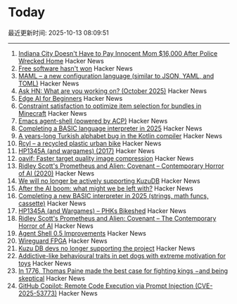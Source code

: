 # Today

最近更新时间: 2025-10-13 08:09:51

--- 
1. [Indiana City Doesn't Have to Pay Innocent Mom $16,000 After Police Wrecked Home](https://reason.com/2025/10/10/this-indiana-city-doesnt-have-to-pay-an-innocent-mom-16000-after-police-wrecked-her-home-court-rules/) Hacker News
2. [Free software hasn't won](https://dorotac.eu/posts/fosswon/) Hacker News
3. [MAML – a new configuration language (similar to JSON, YAML, and TOML)](https://maml.dev/) Hacker News
4. [Ask HN: What are you working on? (October 2025)](https://news.ycombinator.com/item?id=45561428) Hacker News
5. [Edge AI for Beginners](https://github.com/microsoft/edgeai-for-beginners) Hacker News
6. [Constraint satisfaction to optimize item selection for bundles in Minecraft](https://www.robw.fyi/2025/10/12/using-constraint-satisfaction-to-optimize-item-selection-for-bundles-in-minecraft/) Hacker News
7. [Emacs agent-shell (powered by ACP)](https://xenodium.com/introducing-agent-shell) Hacker News
8. [Completing a BASIC language interpreter in 2025](https://nanochess.org/ecs_basic_2.html) Hacker News
9. [A years-long Turkish alphabet bug in the Kotlin compiler](https://sam-cooper.medium.com/the-country-that-broke-kotlin-84bdd0afb237) Hacker News
10. [Rcyl – a recycled plastic urban bike](https://rcyl.bike/en/the-bike/) Hacker News
11. [HP1345A (and wargames) (2017)](https://phk.freebsd.dk/hacks/Wargames/) Hacker News
12. [oavif: Faster target quality image compression](https://giannirosato.com/blog/post/oavif/) Hacker News
13. [Ridley Scott's Prometheus and Alien: Covenant – Contemporary Horror of AI (2020)](https://www.ejumpcut.org/archive/jc58.2018/AlpertAlienPrequels/index.html) Hacker News
14. [We will no longer be actively supporting KuzuDB](https://kuzudb.com) Hacker News
15. [After the AI boom: what might we be left with?](https://blog.robbowley.net/2025/10/12/after-the-ai-boom-what-might-we-be-left-with/) Hacker News
16. [Completing a new BASIC interpreter in 2025 (strings, math funcs, cassette)](https://nanochess.org/ecs_basic_2.html) Hacker News
17. [HP1345A (and Wargames) – PHKs Bikeshed](https://phk.freebsd.dk/hacks/Wargames/) Hacker News
18. [Ridley Scott's Prometheus and Alien: Covenant – The Contemporary Horror of AI](https://www.ejumpcut.org/archive/jc58.2018/AlpertAlienPrequels/index.html) Hacker News
19. [Agent Shell 0.5 Improvements](https://xenodium.com/agent-shell-0-5-improvements) Hacker News
20. [Wireguard FPGA](https://github.com/chili-chips-ba/wireguard-fpga) Hacker News
21. [Kuzu DB devs no longer supporting the project](https://kuzudb.com) Hacker News
22. [Addictive-like behavioural traits in pet dogs with extreme motivation for toys](https://www.nature.com/articles/s41598-025-18636-0) Hacker News
23. [In 1776, Thomas Paine made the best case for fighting kings −and being skeptical](https://theconversation.com/in-1776-thomas-paine-made-the-best-case-for-fighting-kings-and-for-being-skeptical-266448) Hacker News
24. [GitHub Copilot: Remote Code Execution via Prompt Injection (CVE-2025-53773)](https://embracethered.com/blog/posts/2025/github-copilot-remote-code-execution-via-prompt-injection/) Hacker News
